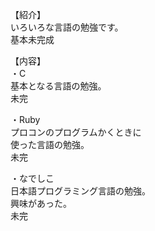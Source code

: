 【紹介】  
いろいろな言語の勉強です。  
基本未完成  

【内容】  
・C  
基本となる言語の勉強。  
未完  

・Ruby  
プロコンのプログラムかくときに  
使った言語の勉強。  
未完  

・なでしこ  
日本語プログラミング言語の勉強。  
興味があった。  
未完  